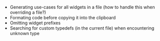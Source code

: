 - Generating use-cases for all widgets in a file (how to handle this when overriding a file?)
- Formating code before copying it into the clipboard
- Omitting widget prefixes
- Searching for custom typedefs (in the current file) when encountering unknown type
